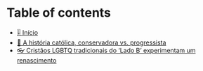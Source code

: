 # Table of contents

* [🎚 Início](README.md)
* [📖 A história católica, conservadora vs. progressista](a-historia-catolica-conservadora-vs.-progressista.md)
* [👓 Cristãos LGBTQ tradicionais do ‘Lado B’ experimentam um renascimento](cristaos-lgbtq-tradicionais-do-lado-b-experimentam-um-renascimento.md)
